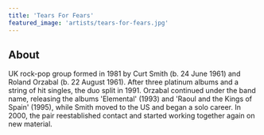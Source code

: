 ```yaml
---
title: 'Tears For Fears'
featured_image: 'artists/tears-for-fears.jpg'
---
```


## About

UK rock-pop group formed in 1981 by Curt Smith (b. 24 June 1961) and Roland Orzabal (b. 22 August 1961). After three platinum albums and a string of hit singles, the duo split in 1991. Orzabal continued under the band name, releasing the albums 'Elemental' (1993) and 'Raoul and the Kings of Spain' (1995), while Smith moved to the US and began a solo career. In 2000, the pair reestablished contact and started working together again on new material.

